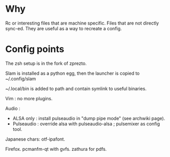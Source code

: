 # Why #
Rc or interesting files that are machine specific.
Files that are not directly sync-ed.
They are useful as a way to recreate a config.

# Config points #
The zsh setup is in the fork of zprezto.

Slam is installed as a python egg, then the launcher is copied to ~/.config/slam

~/.local/bin is added to path and contain symlink to useful binaries.

Vim : no more plugins.

Audio :
- ALSA only : install pulseaudio in "dump pipe mode" (see archwiki page).
- Pulseaudio : override alsa with pulseaudio-alsa ; pulsemixer as config tool.

Japanese chars: otf-ipafont.

Firefox.
pcmanfm-qt with gvfs.
zathura for pdfs.
